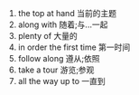 1. the top at hand 当前的主题  
2. along with  随着;与...一起
3. plenty of 大量的
4. in order the first time 第一时间
5. follow along 遵从;依照
6. take a tour 游览;参观
7. all the way up to 一直到